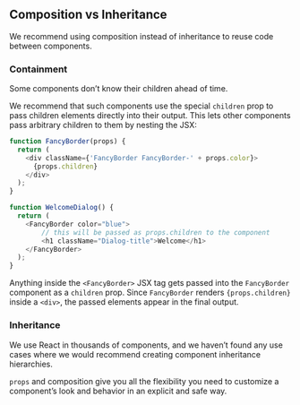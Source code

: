 ## Composition vs Inheritance
We recommend using composition instead of inheritance to reuse code between components.

### Containment
Some components don’t know their children ahead of time.

We recommend that such components use the special `children` prop to pass children elements directly into their output. This lets other components pass arbitrary children to them by nesting the JSX:
```javascript
function FancyBorder(props) {
  return (
    <div className={'FancyBorder FancyBorder-' + props.color}>
      {props.children}
    </div>
  );
}

function WelcomeDialog() {
  return (
    <FancyBorder color="blue">
        // this will be passed as props.children to the component
        <h1 className="Dialog-title">Welcome</h1>
    </FancyBorder>
  );
}
```

Anything inside the `<FancyBorder>` JSX tag gets passed into the `FancyBorder` component as a `children` prop. Since `FancyBorder` renders `{props.children}` inside a `<div>`, the passed elements appear in the final output.

### Inheritance
We use React in thousands of components, and we haven’t found any use cases where we would recommend creating component inheritance hierarchies.

`props` and composition give you all the flexibility you need to customize a component’s look and behavior in an explicit and safe way.